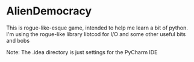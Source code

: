 AlienDemocracy
==============
This is rogue-like-esque game, intended to help me learn a bit of python.
I'm using the rogue-like library libtcod for I/O and some other useful bits and bobs


Note: The .idea directory is just settings for the PyCharm IDE
